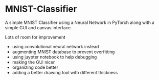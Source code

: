 # MNIST-Classifier
A simple MNIST Classifier using a Neural Network in PyTorch along with a simple GUI and canvas interface.

Lots of room for improvement

- using convolutional neural network instead
- augmenting MNIST database to prevent overfitting
- using juypter notebook to help debugging
- making the GUI nicer
- organizing code better
- adding a better drawing tool with different thickness
